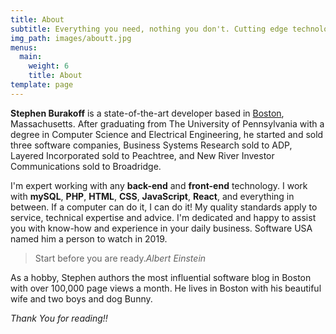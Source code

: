 ```yaml
---
title: About
subtitle: Everything you need, nothing you don't. Cutting edge technology used in the right dose. Linux, Apache, MySQL, PHP, Git, JS, CSS
img_path: images/aboutt.jpg
menus:
  main:
    weight: 6
    title: About
template: page
---
```


**Stephen Burakoff** is a state-of-the-art developer based in [Boston](https://en.wikipedia.org/wiki/Boston), Massachusetts. After graduating from The University of Pennsylvania with a degree in Computer Science and Electrical Engineering, he started and sold three software companies, Business Systems Research sold to ADP, Layered Incorporated sold to Peachtree, and New River Investor Communications sold to Broadridge.

I'm expert working with any **back-end** and **front-end** technology. I work with **mySQL**, **PHP**, **HTML**, **CSS**, **JavaScript**, **React**, and everything in between. If a computer can do it, I can do it! My quality standards apply to service, technical expertise and advice. I'm dedicated and happy to assist you with know-how and experience in your daily business. Software USA named him a person to watch in 2019.


>Start before you are ready.<cite>Albert Einstein</cite>

As a hobby, Stephen authors the most influential software blog in Boston with over 100,000 page views a month. He lives in Boston with his beautiful wife and two boys and dog Bunny.

*Thank You for reading!!*
